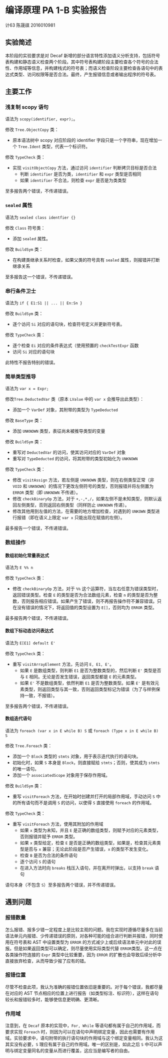 # 编译原理 PA 1-B 实验报告

计63 陈晟祺 2016010981

## 实验简述

本阶段的实验要求是对 Decaf 新增的部分语言特性添加语义分析支持，包括符号表构建和静态语义检查两个阶段。其中符号表构建阶段主要检查各个符号的合法性、作用域等信息，并构建栈式的符号表；而语义检查阶段主要检查各语句中的表达式类型、访问权限等是否合法。最终，产生报错信息或者输出程序的符号表。

## 主要工作

### 浅复制 scopy 语句

语法为 `scopy(identifier, expr);`。

修改 `Tree.ObjectCopy` 类：

- 原本语法树中 scopy 对应阶段的 identifier 字段只是一个字符串，现在增加一个 `Tree.Ident` 类型，代表一个标识符。

修改 `TypeCheck` 类：

- 实现 `visitObjectCopy` 方法，通过访问 `identifier` 判断拷贝目标是否合法
  - 判断 `identifier` 是否为类，`identifier` 和 `expr` 类型是否相同
  - 如果 `identifier` 不合法，则检查 `expr` 是否是为类类型

至多报告两个错误，不传递错误。

### `sealed` 属性

语法为 `sealed class identfier {}`

修改 `Class` 符号类：

- 添加 `sealed` 属性。

修改 `BuildSym` 类：

- 在构建类继承关系时检查，如果父类的符号具有 `sealed` 属性，则报错并打断继承关系

至多报告这一个错误，不传递错误。

### 串行条件卫士

语法为 `if { E1:S1 || ... || En:Sn }`

修改 `BuildSym` 类：

- 逐个访问 `Si` 对应的语句块，检查符号定义并更新符号表。

修改 `TypeCheck` 类：

- 逐个检查 `Ei` 对应的条件表达式（使用预置的 `checkTestExpr` 函数
- 访问 `Si` 对应的语句块

此特性不报告特别的错误。

### 简单类型推导

语法为 `var x = Expr;`

修改`Tree.DeductedVar` 类（原本 `LValue` 中的 `var x` 会推导出此类型）：

- 添加一个 `VarDef` 对象，其附带的类型为 `TypeDeducted`

修改 `BaseType` 类：

- 添加 `UNKNOWN` 类型，表征尚未被推导类型的变量

修改 `BuildSym` 类：

- 重写对 `DeductedVar` 的访问，使其访问对应的 `VarDef` 对象
- 重写对 `TypeDeducted` 的访问，将其附带的类型初始化为 `UNKNOWN`

修改 `TypeCheck` 类：

- 修改 `visitAssign` 方法，若左侧是 `UNKNOWN` 类型，则在右侧类型正常（非 `VOID` 和 `UNKNOWN`）的情况下更改左侧符号的类型，否则报错并将左侧置为 `ERROR` 类型（即 `UNKNOWN` 不传递）。
- 修改 `checkBinaryOp` 方法，对于 `+,-,*,/`，如果左侧不是未知类型，则默认返回左侧类型，否则返回右侧类型（同样防止 `UNKNOWN` 传递）。
- 修改其他用到左值的方法，在需要的地方增加检查，对遇到的 `UNKOWN` 类型进行报错（即在语义上限定 `var x` 只能出现在赋值的左侧）。

最多报告一个错误，不传递错误。

### 数组操作

#### 数组初始化常量表达式

语法为 `E %% n`

修改 `TypeCheck` 类：

- 修改 `checkBinaryOp` 方法，对于 `%%` 这个运算符，当左右任意为错误类型时，返回错误类型。检查 `E` 的类型是否为合法数组元素，检查 `n` 的类型是否为整数，否则报告相应错误。如果产生了错误，则不再报告操作符不兼容错误。只在没有错误的情况下，将返回值的类型设置为 `E[]`，否则均为 `ERROR` 类型。

最多报告两个错误，不传递错误。

#### 数组下标动态访问表达式

语法为 `E[E1] default E'`

修改 `TypeCheck` 类：

- 重写 `visitArrayElement` 方法，先访问 `E, E1, E'`。
  - 如果 `E` 是数组类型，则判断 `E1` 是否为整数类型的，然后判断 `E'` 类型是否与 `E` 相同。无论是否发生错误，返回类型都是 `E` 的元素类型。
  - 如果 `E'` 不是数组类型，依然判断 `E1` 是否为整数类型。如果 `E'` 是有效元素类型，则返回类型与其一致，否则返回类型标记为错误（为了与样例保持一致，不报错）。

至多报告两个错误，不传递错误。

#### 数组迭代语句

语法为 `foreach (var x in E while B) S` 或 `foreach (Type x in E while B) S`

修改 `Tree.Foreach` 类：

- 添加一个 `Block` 类型的 `stmts` 对象，用于表示迭代执行的语句块。
- 初始化时，如果 `S` 本身是 `Block`，则直接赋给 `stmts`；否则，使其成为 `stmts` 的唯一语句。
- 添加一个 `associatedScope` 对象用于保存作用域。

修改 `BuildSym` 类：

- 重写 `visitForeach` 方法，在开始时创建并打开的局部作用域，手动访问 `S` 中的所有语句而不是调用 `S` 的访问，以使得 `S` 直接使用 `foreach` 的作用域。

修改 `TypeCheck` 类：

- 重写 `visitForeach` 方法，使用其附加的作用域
  - 如果 `x` 类型为未知，并且 `E` 是正确的数组类型，则赋予对应的元素类型，否则报错并赋予 `ERROR` 类型。
  - 如果 `x` 类型给定，检查 `E` 是否是正确的数组类型，如果是，检查其元素类型是否与 `x` 兼容；无论此阶段是否产生错误，`x` 的类型不发生变化。
  - 检查 `B` 是否为合法的条件语句
  - 逐个访问 `S` 的语句
  - 在进入方法时向 `breaks` 栈压入语句，并在离开时弹出，以支持 `break` 语句

语句本身（不包含 `S`）至多报告两个错误，并不传递错误。

## 遇到问题

### 报错数量

怎么报错、报多少错一定程度上是比较主观的问题。我在实现时遵循尽量多在当前语法单元内报错、少传递错误的原则，对各种可能的组合进行判断并报错，同时使用在符号表和 AST 中设置类型为 `ERROR` 的方式减少上或后续语法单元中对此的误报。但是如果返回类型可以确定，则尽量使用实际类型代替 `ERROR`类型。这一点在各类操作符连接的 `Expr` 类型中比较重要，因为 `ERROR` 的扩散也会导致后续分析中直接放弃检查，从而导致少报了应有的错。

### 报错位置

尽管不检查此项，我认为准确的报错位置依旧是重要的。对于每个错误，我都尽量在对应的 AST 节点相应的位置上进行报告（如类型标注、标识符），这样在语句较长和报错较多时，能够使信息更明确、更清晰。

### 作用域

注意到，在 `Decaf` 原本的实现中，`For, While` 等语句都有属于自己的作用域，而要求实现 `Foreach` 时，则因为可以在语句中声明绑定变量，因此也需要有作用域。实验要求中，语句附带的执行语句块的作用域与这个绑定变量相同。我认为这其实没有必要，`S` 理应有属于自己的作用域。唯一的区别是，如此之后 `S` 中可以声明与绑定变量同名的变量从而进行覆盖，这应当是编写者的自由。